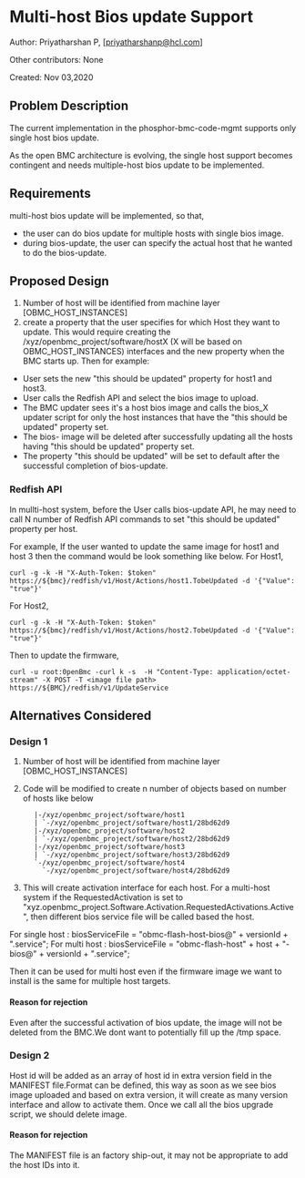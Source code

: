# Multi-host Bios update Support

Author: Priyatharshan P, [priyatharshanp@hcl.com]

Other contributors: None

Created: Nov 03,2020

## Problem Description

The current implementation in the phosphor-bmc-code-mgmt supports only single host
bios update.

As the open BMC architecture is evolving, the single host support becomes
contingent and needs multiple-host bios update to be implemented.

## Requirements
multi-host bios update will be implemented, so that,
-  the user can do bios update for multiple hosts with single bios image.
- during bios-update, the user can specify the actual host that he wanted to do the bios-update.

## Proposed Design
1. Number of host will be identified from machine layer [OBMC_HOST_INSTANCES]
2. create a property that the user specifies for which Host they want to update. This would require creating the /xyz/openbmc_project/software/hostX (X will be based on OBMC_HOST_INSTANCES) interfaces and the new property when the BMC starts up. Then for example:
 - User sets the new "this should be updated" property for host1 and
host3.
 - User calls the Redfish API and select the bios image to upload.
 - The BMC updater sees it's a host bios image and calls the bios_X updater 
script for only the host  instances that have the "this should be updated" 
property set.
 - The bios- image will be deleted after successfully updating all the hosts 
having "this should be updated" property set.
 - The property "this should be updated" will be set to default after the successful
completion of bios-update.

### Redfish API
In mullti-host system, before the User calls bios-update API,  he may need to call N number of Redfish API commands to set "this should be updated" property per host.

For example, If the user wanted to update the same image for host1 and host 3 then the command would be look something like below.
For Host1,
```
curl -g -k -H "X-Auth-Token: $token" https://${bmc}/redfish/v1/Host/Actions/host1.TobeUpdated -d '{"Value": "true"}'
```
For Host2,
```
curl -g -k -H "X-Auth-Token: $token" https://${bmc}/redfish/v1/Host/Actions/host2.TobeUpdated -d '{"Value": "true"}'
```
Then to update the firmware,
```
curl -u root:0penBmc -curl k -s  -H "Content-Type: application/octet-stream" -X POST -T <image file path> https://${BMC}/redfish/v1/UpdateService
```

## Alternatives Considered

### Design 1

1. Number of host will be identified from machine layer [OBMC_HOST_INSTANCES]

2. Code will be modified to create n number of objects based on number of hosts 
   like below

```
      |-/xyz/openbmc_project/software/host1
      | `-/xyz/openbmc_project/software/host1/28bd62d9
      |-/xyz/openbmc_project/software/host2
      | `-/xyz/openbmc_project/software/host2/28bd62d9
      |-/xyz/openbmc_project/software/host3
      | `-/xyz/openbmc_project/software/host3/28bd62d9
      `-/xyz/openbmc_project/software/host4
        `-/xyz/openbmc_project/software/host4/28bd62d9
```

3. This will create activation interface for each host. For a multi-host system 
if the  RequestedActivation is set to 
"xyz.openbmc_project.Software.Activation.RequestedActivations.Active", 
then different bios service file will be called based the host.

For single host : 
biosServiceFile = "obmc-flash-host-bios@" + versionId + ".service";
For multi host  : 
biosServiceFile =  "obmc-flash-host" + host + "-bios@" + versionId + ".service";

Then it can be used for multi host even if the firmware image we want to 
install is the same for multiple host targets.

#### Reason for rejection

Even after the successful activation of bios update, the image will not be deleted 
from the BMC.We dont want to potentially fill up the /tmp space.

### Design 2

Host id will be added as an array of host id in extra version field in the 
MANIFEST file.Format can be defined, this way as soon as we see bios image 
uploaded and based on extra version, it will create as many version interface 
and allow to activate them. Once we call all the bios upgrade script, we should 
delete image.

#### Reason for rejection

The MANIFEST file is an  factory ship-out, it may not be appropriate to add the 
host IDs into it.


